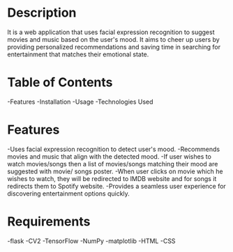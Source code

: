 # Description
It is a web application that uses facial expression recognition to suggest movies and music based on the user's mood. It aims to cheer up users by providing personalized recommendations and saving time in searching for entertainment that matches their emotional state.

# Table of Contents
-Features
-Installation
-Usage
-Technologies Used

# Features
-Uses facial expression recognition to detect user's mood.
-Recommends movies and music that align with the detected mood.
-If user wishes to watch movies/songs then a list of movies/songs matching their mood are suggested with movie/     songs poster.
-When user clicks on movie which he wishes to watch, they will be redirected to IMDB website and for songs it  redirects them to Spotify website.
-Provides a seamless user experience for discovering entertainment options quickly.

# Requirements
-flask
-CV2
-TensorFlow
-NumPy
-matplotlib
-HTML
-CSS

